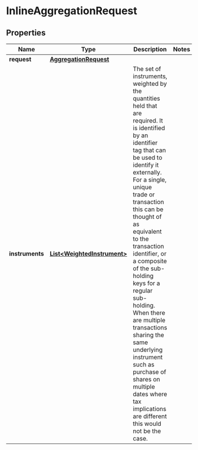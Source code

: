 

# InlineAggregationRequest

## Properties

Name | Type | Description | Notes
------------ | ------------- | ------------- | -------------
**request** | [**AggregationRequest**](AggregationRequest.md) |  | 
**instruments** | [**List&lt;WeightedInstrument&gt;**](WeightedInstrument.md) | The set of instruments, weighted by the quantities held that are required.  It is identified by an identifier tag that can be used to identify it externally.  For a single, unique trade or transaction this can be thought of as equivalent to the transaction identifier, or  a composite of the sub-holding keys for a regular sub-holding. When there are multiple transactions sharing the same underlying instrument  such as purchase of shares on multiple dates where tax implications are different this would not be the case. | 




